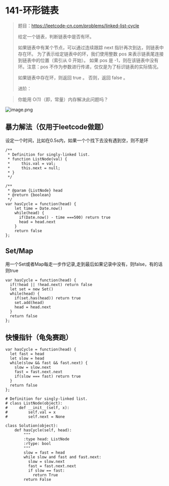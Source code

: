 # 141-环形链表

> 题目：https://leetcode-cn.com/problems/linked-list-cycle
>
> 给定一个链表，判断链表中是否有环。
>
> 如果链表中有某个节点，可以通过连续跟踪 next 指针再次到达，则链表中存在环。 为了表示给定链表中的环，我们使用整数 pos 来表示链表尾连接到链表中的位置（索引从 0 开始）。 如果 pos 是 -1，则在该链表中没有环。注意：pos 不作为参数进行传递，仅仅是为了标识链表的实际情况。
>
> 如果链表中存在环，则返回 true 。 否则，返回 false 。
>
> 进阶：

> 你能用 O(1)（即，常量）内存解决此问题吗？

![image.png](https://cdn.nlark.com/yuque/0/2021/png/12691802/1624287632408-b0c8c5de-80c1-4b0e-b75a-56ae0f83b631.png)

## 暴力解法（仅用于leetcode做题）

设定一个时间，比如在0.5s内，如果一个个找下去没有遇到空，则不是环

```
/**
 * Definition for singly-linked list.
 * function ListNode(val) {
 *     this.val = val;
 *     this.next = null;
 * }
 */

/**
 * @param {ListNode} head
 * @return {boolean}
 */
var hasCycle = function(head) {
    let time = Date.now()
    while(head) {
      if(Date.now() - time ===500) return true
      head = head.next
    }
    return false
};
```



## Set/Map

用一个Set或者Map每走一步作记录,走到最后如果记录中没有，则false，有的话则true

```
var hasCycle = function(head) {
  if(!head || !head.next) return false
  let set = new Set()
  while(head) {
    if(set.has(head)) return true
    set.add(head)
    head = head.next
  }
  return false
};
```

## 快慢指针（龟兔赛跑）

```
var hasCycle = function(head) {
  let fast = head
  let slow = head
  while(slow && fast && fast.next) {
    slow = slow.next
    fast = fast.next.next
    if(slow === fast) return true
  }
  return false
};
```



```
# Definition for singly-linked list.
# class ListNode(object):
#     def __init__(self, x):
#         self.val = x
#         self.next = None

class Solution(object):
    def hasCycle(self, head):
        """
        :type head: ListNode
        :rtype: bool
        """
        slow = fast = head
        while slow and fast and fast.next:
          slow = slow.next
          fast = fast.next.next
          if slow == fast:
            return True
        return False
```